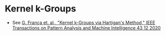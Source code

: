 # Kernel k-Groups


* See [G. França et. al., "Kernel k-Groups via Hartigan's Method," IEEE Transactions on Pattern Analysis and Machine Intelligence 43 12 2020](https://doi.org/10.1109/TPAMI.2020.2998120)
